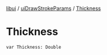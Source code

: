 [libui](../index.md) / [uiDrawStrokeParams](index.md) / [Thickness](./-thickness.md)

# Thickness

`var Thickness: Double`
